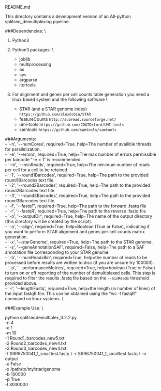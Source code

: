 README.md

This directory contains a development version of an All-python splitseq_demultiplexing pipeline.

###Dependencies: \
1. Python3

2. Python3 packages: \
	- joblib
	- multiprocessing
	- os
	- sys
	- argparse
	- itertools

3. For alignment and genes per cell counts table generation you need a linux based system and the following software \
	- STAR (and a STAR genome index) `https://github.com/alexdobin/STAR`
	- featureCounts `http://subread.sourceforge.net/`	
	- umi-tools `https://github.com/CGATOxford/UMI-tools`
	- samtools `https://github.com/samtools/samtools`

###Arguments: \
	- '-n', '--numCores', required=True, help=The number of availible threads for parallelization. \
	- '-e', '--errors', required=True, help=The max number of errors permissible per barcode "-e = 1" is recommended. \
	- '-m', '--minReads', required=True, help=The minimum number of reads per cell for a cell to be retained. \
	- '-1', '--round1Barcodes', required=True, help=The path to the provided round1Barcodes text file. \
	- '-2', '--round2Barcodes', required=True, help=The path to the provided round2Barcodes text file. \
	- '-3', '--round3Barcodes', required=True, help=The path to the provided round3Barcodes text file. \
	- '-f', '--fastqF', required=True, help=The path to the forward .fastq file \
	- '-r', '--fastqR', required=True, help=The path to the reverse .fastq file \
	- '-o', '--outputDir', required=True, help=The name of the output directory (this directory will be created by the script). \
	- '-a', '--align', required=True, help=Boolean (True or False), indicating if you want to perform STAR alignment and genes per cell counts matrix  generation. \
	- '-x', '--starGenome', required=True, help=The path to the STAR genome. \
	- '-s', '--geneAnnotationSAF', required=False, help=The path to a SAF annotation file corresponding to your STAR genome. \
	- '-b', '--numReadsBin', required=True, help=the number of reads to be processed before results are written to disc (if you are unsure try 100000). \
	- '-p', '--performanceMetrics', required=True, help=boolean (True or False) to turn on or off reporting of the number of demultiplexed cells. This step is required to filter the results .fastq file based on the `--minReads` threshold provided above. \
	- '-l', '--lengthFastq', required=True, help=the length (in number of lines) of the input fastqR file. This can be obtained using the "wc -l fastqR" command on linux systems. \


###Example Use: \

python splitseqdemultiplex_0.2.2.py \
	-n 4 \
	-e 1 \
	-m 10 \
	-1 Round1_barcodes_new5.txt \
	-2 Round2_barcodes_new4.txt \
	-3 Round3_barcodes_new4.txt \
	-f SRR6750041_1_smalltest.fastq \ 
	-r SRR6750041_1_smalltest.fastq \ 
	-o output \
	-a False \
	-x /path/to/my/star/genome \
	-b 100000 \
	-p True \
	-l 3000000	

